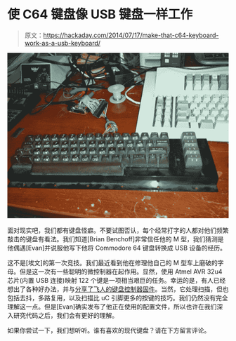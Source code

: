# 使 C64 键盘像 USB 键盘一样工作

> 原文：<https://hackaday.com/2014/07/17/make-that-c64-keyboard-work-as-a-usb-keyboard/>

![keyboard-to-usb-mapping](img/fd8ea8db6ea010676355be0cf5e32032.png)

面对现实吧，我们都有键盘怪癖。不要试图否认，每个经常打字的人都对他们频繁敲击的键盘有看法。我们知道[Brian Benchoff]非常信任他的 M 型，我们猜测是他偶遇[Evan]并说服他写下他将 Commodore 64 键盘转换成 USB 设备的经历。

这不是[埃文]的第一次竞技。我们最近看到他在修理他自己的 M 型车上磨破的字母。但是这一次有一些聪明的微控制器在起作用。显然，使用 Atmel AVR 32u4 芯片(内置 USB 连接)映射 122 个键是一项相当艰巨的任务。幸运的是，有人已经想出了各种好办法，并与[分享了飞人的键盘控制器固件](http://geekhack.org/index.php?topic=50437.0)。当然，它处理扫描，但也包括去抖，多路复用，以及扫描比 uC 引脚更多的按键的技巧。我们仍然没有完全理解这一点。但是[Evan]确实发布了他正在使用的配置文件，所以也许在我们深入研究代码之后，我们会有更好的理解。

如果你尝试一下，我们想听听。谁有喜欢的现代键盘？请在下方留言评论。